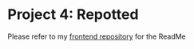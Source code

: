 # Project 4: Repotted

Please refer to my [frontend repository][git] for the ReadMe

[git]: https://github.com/joemarney/unit-4-project-repotted-frontend
